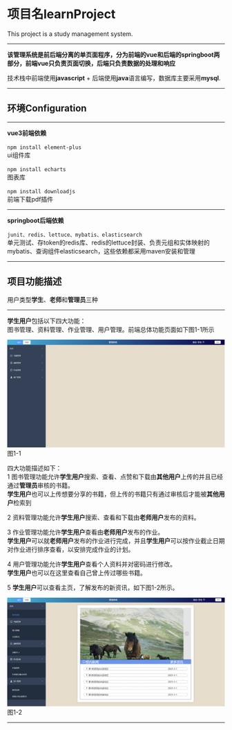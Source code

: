 # 项目名learnProject

This project is a study management system.
___
**该管理系统是前后端分离的单页面程序，分为前端的vue和后端的springboot两部分，前端vue只负责页面切换，后端只负责数据的处理和响应**

技术栈中前端使用**javascript** + 后端使用**java**语言编写，数据库主要采用**mysql**.
___
## 环境Configuration
___
**vue3前端依赖**

`npm install element-plus`<br>
ui组件库

`npm install echarts`<br>
图表库

`npm install downloadjs`<br>
前端下载pdf插件
___
**springboot后端依赖**

`junit、redis、lettuce、mybatis、elasticsearch`<br>
单元测试、存token的redis库、redis的lettuce封装、负责元组和实体映射的mybatis、查询组件elasticsearch，这些依赖都采用maven安装和管理
___
## 项目功能描述

用户类型**学生**、**老师**和**管理员**三种
___
**学生用户**包括以下四大功能：<br>
图书管理、资料管理、作业管理、用户管理。前端总体功能页面如下图1-1所示

![这是图片](/src/assets/img/std-summary.png "std-summary")
图1-1

四大功能描述如下：<br>
1 图书管理功能允许**学生用户**搜索、查看、点赞和下载由**其他用户**上传的并且已经通过**管理员**审核的书籍。<br>
**学生用户**也可以上传想要分享的书籍，但上传的书籍只有通过审核后才能被**其他用户**检索到

2 资料管理功能允许**学生用户**搜索、查看和下载由**老师用户**发布的资料。

3 作业管理功能允许**学生用户**查看由**老师用户**发布的作业。<br>
**学生用户**可以就**老师用户**发布的作业进行完成，并且**学生用户**可以按作业截止日期对作业进行排序查看，以安排完成作业的计划。

4 用户管理功能允许**学生用户**查看个人资料并对密码进行修改。<br>
**学生用户**也可以在这里查看自己曾上传过哪些书籍。

5 **学生用户**可以查看主页，了解发布的新资讯，如下图1-2所示。

![这是图片](/src/assets/img/std-home.png "std-home")
图1-2
___








